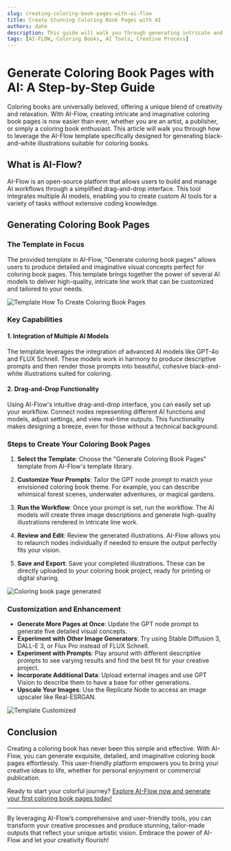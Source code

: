 ```yaml
---
slug: creating-coloring-book-pages-with-ai-flow
title: Create Stunning Coloring Book Pages with AI
authors: dahn
description: This guide will walk you through generating intricate and imaginative coloring book pages using AI-Flow's powerful template.
tags: [AI-FLOW, Coloring Books, AI Tools, Creative Process]
---
```


<head>
  <meta name="twitter:card" content="summary_large_image"/>
  <meta name="twitter:title" content="Create Stunning Coloring Book Pages with AI-Flow" />
  <meta name="twitter:description" content="This guide will walk you through generating intricate and imaginative coloring book pages using AI-Flow's powerful template." />
  <meta name="twitter:creator" content="@AIFlowApp"/>
  <meta name="twitter:image" content="https://docs.ai-flow.net/img/blog-images/template-coloring-book.png"/>
  <meta name="twitter:image:alt" content="AI-Flow Coloring Book Page Creation"/>
  <meta property="og:title" content="Create Stunning Coloring Book Pages with AI-Flow"/>
  <meta property="og:description" content="This guide will walk you through generating intricate and imaginative coloring book pages using AI-Flow's powerful template."/>
  <meta property="og:image" content="https://docs.ai-flow.net/img/blog-images/template-coloring-book.png"/>
</head>

# Generate Coloring Book Pages with AI: A Step-by-Step Guide

Coloring books are universally beloved, offering a unique blend of creativity and relaxation. With AI-Flow, creating intricate and imaginative coloring book pages is now easier than ever, whether you are an artist, a publisher, or simply a coloring book enthusiast. This article will walk you through how to leverage the AI-Flow template specifically designed for generating black-and-white illustrations suitable for coloring books.

## What is AI-Flow?

AI-Flow is an open-source platform that allows users to build and manage AI workflows through a simplified drag-and-drop interface. This tool integrates multiple AI models, enabling you to create custom AI tools for a variety of tasks without extensive coding knowledge.

## Generating Coloring Book Pages

### The Template in Focus

The provided template in AI-Flow, "Generate coloring book pages" allows users to produce detailed and imaginative visual concepts perfect for coloring book pages. This template brings together the power of several AI models to deliver high-quality, intricate line work that can be customized and tailored to your needs.

![Template How To Create Coloring Book Pages](/img/blog-images/template-coloring-book.png)

### Key Capabilities

#### 1. Integration of Multiple AI Models

The template leverages the integration of advanced AI models like GPT-4o and FLUX Schnell. These models work in harmony to produce descriptive prompts and then render those prompts into beautiful, cohesive black-and-white illustrations suited for coloring.

#### 2. Drag-and-Drop Functionality

Using AI-Flow's intuitive drag-and-drop interface, you can easily set up your workflow. Connect nodes representing different AI functions and models, adjust settings, and view real-time outputs. This functionality makes designing a breeze, even for those without a technical background.

### Steps to Create Your Coloring Book Pages

1. **Select the Template**: Choose the "Generate Coloring Book Pages" template from AI-Flow's template library.

2. **Customize Your Prompts**: Tailor the GPT node prompt to match your envisioned coloring book theme. For example, you can describe whimsical forest scenes, underwater adventures, or magical gardens.

3. **Run the Workflow**: Once your prompt is set, run the workflow. The AI models will create three image descriptions and generate high-quality illustrations rendered in intricate line work.

4. **Review and Edit**: Review the generated illustrations. AI-Flow allows you to relaunch nodes individually if needed to ensure the output perfectly fits your vision.

5. **Save and Export**: Save your completed illustrations. These can be directly uploaded to your coloring book project, ready for printing or digital sharing.

![Coloring book page generated](/img/blog-images/template-coloring-book-2.png)

### Customization and Enhancement

- **Generate More Pages at Once**: Update the GPT node prompt to generate five detailed visual concepts.
- **Experiment with Other Image Generators**: Try using Stable Diffusion 3, DALL-E 3, or Flux Pro instead of FLUX Schnell.
- **Experiment with Prompts**: Play around with different descriptive prompts to see varying results and find the best fit for your creative project.
- **Incorporate Additional Data**: Upload external images and use GPT Vision to describe them to have a base for other generations.
- **Upscale Your Images**: Use the Replicate Node to access an image upscaler like Real-ESRGAN.

![Template Customized](/img/blog-images/template-coloring-book-3.png)

## Conclusion

Creating a coloring book has never been this simple and effective. With AI-Flow, you can generate exquisite, detailed, and imaginative coloring book pages effortlessly. This user-friendly platform empowers you to bring your creative ideas to life, whether for personal enjoyment or commercial publication.

Ready to start your colorful journey? [Explore AI-Flow now and generate your first coloring book pages today!](https://app.ai-flow.net/)

---

By leveraging AI-Flow’s comprehensive and user-friendly tools, you can transform your creative processes and produce stunning, tailor-made outputs that reflect your unique artistic vision. Embrace the power of AI-Flow and let your creativity flourish!
